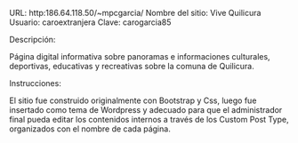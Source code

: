 URL: http:186.64.118.50/~mpcgarcia/
Nombre del sitio: Vive Quilicura
Usuario: caroextranjera
Clave: carogarcia85

Descripción:

Página digital informativa sobre panoramas e informaciones culturales, deportivas, educativas y recreativas sobre la comuna de Quilicura.

Instrucciones:

El sitio fue construido originalmente con Bootstrap y Css, luego fue insertado como tema de Wordpress y adecuado para que el administrador final pueda editar los contenidos internos a través de los Custom Post Type, organizados con el nombre de cada página.  